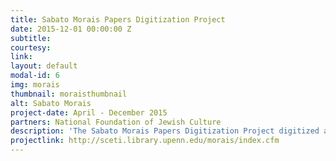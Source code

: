 ```yaml
---
title: Sabato Morais Papers Digitization Project
date: 2015-12-01 00:00:00 Z
subtitle: 
courtesy: 
link: 
layout: default
modal-id: 6
img: morais
thumbnail: moraisthumbnail
alt: Sabato Morais
project-date: April - December 2015
partners: National Foundation of Jewish Culture
description: 'The Sabato Morais Papers Digitization Project digitized and encoded in TEI the entire Sabato Morais Papers, which belong to the Penn Libraries and reside at the Katz CAJS. We created a searchable database that performed full-text searching of every document in the Sabato Morais Papers and displays the images of retrieved documents alongside their encoded transcription. </br> This project is of interest to scholars of American, Italian and Sephardic Jewish history, religious studies, immigration and ethnic studies, Hebrew language and the history of Biblical interpretation, and the history of scholarship.  By making these writings and correspondence ofSabato Morais digitally available, researchers have access to primary sources that document the development of observant  Jewish life in the broad context of Victorian culture on both sides of the Atlantic during the nineteenth century. </br> The Italian-born Morais is chiefly remembered by historians as the founder and first president of the Jewish Theological Seminary, established in New York City in 1886 (today the institutional home of the Conservative denomination of American Judaism).  He also was an outspoken intellectual force whose public concerns, such as religious freedom, human rights, antislavery and the abolition of the death penalty were national and international in scope.  After his death, Cyrus Adler, the first operating president of Dropsie College and one of American Jewry's most visible public figures in the early twentieth century, described Morais as “the representative American Jew” to his co-religionists of England, France, Italy, and the Orient.  The New York Times remembered Morais as "the most eminent rabbi in this country . . . a powerful and aggressive factor in discussions of vast import and interest to millions of people; a deep, incisive, fearless thinker, speaker, and writer."'
projectlink: http://sceti.library.upenn.edu/morais/index.cfm
---
```


